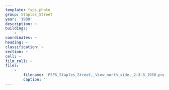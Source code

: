 ```yaml
---
template: fsps_photo
group: Staples_Street
year: '1980'
description: ~
buildings:
    - ''
coordinates: ~
heading: ~
classification: ~
section: ~
cell: ~
film_roll: ~
files:
    -
        filename: 'FSPS_Staples_Street,_View_north_side,_2-3-B_1980.png'
        caption: ''
---
```


